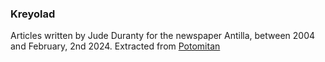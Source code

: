 ### Kreyolad

Articles written by Jude Duranty for the newspaper Antilla, between 2004 and February, 2nd 2024.
Extracted from [Potomitan](https://www.potomitan.info/duranty/kreyolad.php)